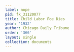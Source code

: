 ```yaml
---
label: nope
pid: fk_31120077
title: Child Labor Foe Dies
year: '1932'
author: Chicago Daily Tribune
order: '366'
layout: single
collection: documents
---
```

